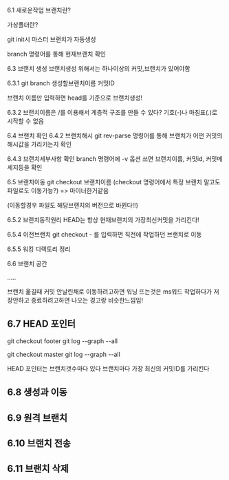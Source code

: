 6.1 새로운작업
브랜치란?

가상폴더란?

git init시 마스터 브랜치가 자동생성

branch 명령어를 통해 현재브랜치 확인


6.3 브랜치 생성
브랜치생성 위해서는 하나이상의 커밋,브랜치가 있어야함

6.3.1
git branch 생성할브랜치이름 커밋ID

브랜치 이름만 입력하면 head를 기준으로 브랜치생성!

6.3.2
브랜치이름은 /를 이용해서 계층적 구조를 만들 수 있다?
기호(-)나 마침표(.)로 시작할 수 없음

6.4 브랜치 확인
6.4.2 브랜치해시
git rev-parse 명령어를 통해 브랜치가 어떤 커밋의 해시값을 가리키는지 확인

6.4.3 브랜치세부사항 확인
branch 명령어에 -v 옵션 쓰면 브랜치이름, 커밋id, 커밋메세지등을 확인

6.5 브랜치이동
git checkout 브랜치이름
(checkout 명령어에서 특정 브랜치 말고도 파일로도 이동가능?)
=> 마이너한거같음

(이동할경우 파일도 해당브랜치의 버전으로 바뀐다!!)

6.5.2 브랜치동작원리
HEAD는 항상 현재브랜치의 가장최신커밋을 가리킨다!

6.5.4 이전브랜치
git checkout -
를 입력하면 직전에 작업하던 브랜치로 이동

6.5.5 워킹 디렉토리 정리

6.6 브랜치 공간



.....


브랜치 옮길때 커밋 안날린채로 이동하려고하면
워닝 뜨는것은 ms워드 작업하다가 저장안하고 종료하려고하면 나오는 경고랑 비슷한느낌임!


## 6.7 HEAD 포인터

git checkout footer
git log --graph --all

git checkout master
git log --graph --all

HEAD 포인터는 브랜치갯수마다 있다
브랜치마다 가장 최신의 커밋ID를 가리킨다

## 6.8 생성과 이동

## 6.9 원격 브랜치

## 6.10 브랜치 전송

## 6.11 브랜치 삭제


